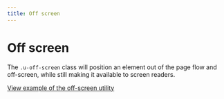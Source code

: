 ```yaml
---
title: Off screen
---
```


# Off screen

The `.u-off-screen` class will position an element out of the page flow and off-screen, while still making it available to screen readers.

<a href="https://vanilla-framework.github.io/vanilla-framework/examples/utilities/off-screen/"
    class="js-example">
    View example of the off-screen utility
</a>